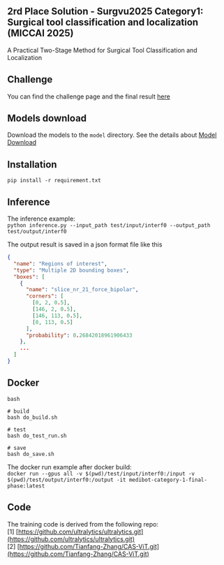 ## 2rd Place Solution - Surgvu2025 Category1: Surgical tool classification and localization (MICCAI 2025)

A Practical Two-Stage Method for Surgical Tool Classification and Localization
## Challenge
You can find the challenge page and the final result [here](https://surgvu25.grand-challenge.org/surgvu/)

## Models download
Download the models to the `model` directory. See the details about [Model Download](model/README.md)

## Installation
`pip install -r requirement.txt`

## Inference
The inference example:
<br>`python inference.py --input_path test/input/interf0 --output_path test/output/interf0`

The output result is saved in a json format file like this
```json
{
  "name": "Regions of interest",
  "type": "Multiple 2D bounding boxes",
  "boxes": [
    {
      "name": "slice_nr_21_force_bipolar",
      "corners": [
        [0, 2, 0.5],
        [146, 2, 0.5],
        [146, 113, 0.5],
        [0, 113, 0.5]
      ],
      "probability": 0.26842018961906433
    },
    ...
  ]
}
```
## Docker
```
bash

# build
bash do_build.sh

# test
bash do_test_run.sh

# save
bash do_save.sh
```
The docker run example after docker build:<br>
`docker run --gpus all -v $(pwd)/test/input/interf0:/input -v $(pwd)/test/output/interf0:/output -it medibot-category-1-final-phase:latest`


## Code
The training code is derived from the following repo:<br>
[1] [https://github.com/ultralytics/ultralytics.git](https://github.com/ultralytics/ultralytics.git)<br>
[2] [https://github.com/Tianfang-Zhang/CAS-ViT.git](https://github.com/Tianfang-Zhang/CAS-ViT.git)